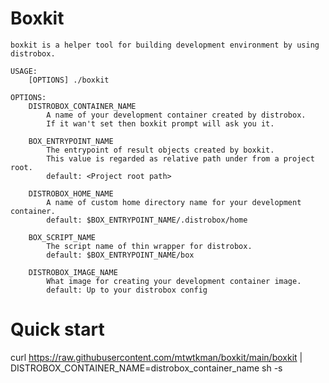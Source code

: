 # Boxkit
```
boxkit is a helper tool for building development environment by using distrobox.

USAGE:
	[OPTIONS] ./boxkit

OPTIONS:
	DISTROBOX_CONTAINER_NAME
		A name of your development container created by distrobox.
		If it wan't set then boxkit prompt will ask you it.

	BOX_ENTRYPOINT_NAME
		The entrypoint of result objects created by boxkit.
		This value is regarded as relative path under from a project root.
		default: <Project root path>

	DISTROBOX_HOME_NAME
		A name of custom home directory name for your development container.
		default: $BOX_ENTRYPOINT_NAME/.distrobox/home

	BOX_SCRIPT_NAME
		The script name of thin wrapper for distrobox.
		default: $BOX_ENTRYPOINT_NAME/box

	DISTROBOX_IMAGE_NAME
		What image for creating your development container image.
		default: Up to your distrobox config
```

# Quick start
curl https://raw.githubusercontent.com/mtwtkman/boxkit/main/boxkit | DISTROBOX_CONTAINER_NAME=distrobox_container_name sh -s
